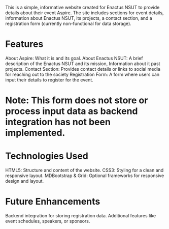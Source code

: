This is a simple, informative website created for Enactus NSUT to provide details about their event Aspire. The site includes sections for event details, information about Enactus NSUT, its projects, a contact section, and a registration form (currently non-functional for data storage).

# Features
About Aspire: What it is and its goal.
About Enactus NSUT: A brief description of the Enactus NSUT and its mission, Information about it past projects.
Contact Section: Provides contact details or links to social media for reaching out to the society 
Registration Form: A form where users can input their details to register for the event.
# Note: This form does not store or process input data as backend integration has not been implemented.

# Technologies Used
HTML5: Structure and content of the website.
CSS3: Styling for a clean and responsive layout.
MDBootstrap & Grid: Optional frameworks for responsive design and layout.

# Future Enhancements
Backend integration for storing registration data.
Additional features like event schedules, speakers, or sponsors.
